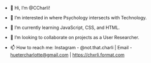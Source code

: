 - 👋 Hi, I’m @CCharli!

- 👀 I’m interested in where Psychology intersects with Technology.

- 🌱 I’m currently learning JavaScript, CSS, and HTML.

- 💞️ I’m looking to collaborate on projects as a User Researcher.

- 📫 How to reach me: Instagram - @not.that.charli | Email - huetercharlotte@gmail.com | https://chxrli.format.com
